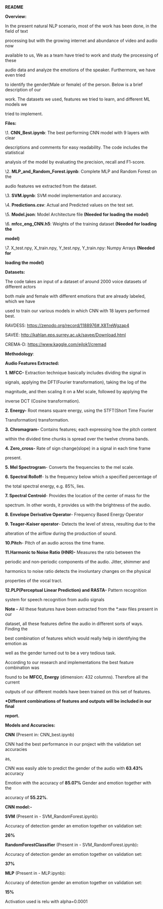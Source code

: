 ﻿

**README**

**Overview:**

In the present natural NLP scenario, most of the work has been done, in the field of text

processing but with the growing internet and abundance of video and audio now

available to us, We as a team have tried to work and study the processing of these

audio data and analyze the emotions of the speaker. Furthermore, we have even tried

to identify the gender(Male or female) of the person. Below is a brief description of our

work. The datasets we used, features we tried to learn, and different ML models we

tried to implement.

**Files:**

\1. **CNN\_Best.ipynb**: The best performing CNN model with 9 layers with clear

descriptions and comments for easy readability. The code includes the statistical

analysis of the model by evaluating the precision, recall and F1-score.

\2. **MLP\_and\_Random\_Forest.ipynb**: Complete MLP and Random Forest on the

audio features we extracted from the dataset.

\3. **SVM.ipynb**: SVM model implementation and accuracy.

\4. **Predictions.csv**: Actual and Predicted values on the test set.

\5. **Model.json**: Model Architecture file **(Needed for loading the model)**

\6. **mfcc\_eng\_CNN.h5**: Weights of the training dataset **(Needed for loading the**

**model)**

\7. X\_test.npy, X\_train.npy, Y\_test.npy, Y\_train.npy: Numpy Arrays **(Needed for**

**loading the model)**

**Datasets:**

The code takes an input of a dataset of around 2000 voice datasets of different actors

both male and female with different emotions that are already labeled, which we have

used to train our various models in which CNN with 18 layers performed best.

RAVDESS: <https://zenodo.org/record/1188976#.X8TreWgzap4>

SAVEE: <http://kahlan.eps.surrey.ac.uk/savee/Download.html>

CREMA-D: <https://www.kaggle.com/ejlok1/cremad>

**Methodology**:

**Audio Features Extracted:**

**1. MFCC-** Extraction technique basically includes dividing the signal in

signals, applying the DFT(Fourier transformation), taking the log of the

magnitude, and then scaling it on a Mel scale, followed by applying the

inverse DCT (Cosine transformation).





**2. Energy-** Root means square energy, using the STFT(Short Time Fourier

Transformation) transformation.

**3. Chromagram-** Contains features; each expressing how the pitch content

within the divided time chunks is spread over the twelve chroma bands.

**4. Zero\_cross-** Rate of sign change(slope) in a signal in each time frame

present.

**5. Mel Spectrogram**- Converts the frequencies to the mel scale.

**6. Spectral Rolloff**- Is the frequency below which a specified percentage of

the total spectral energy, e.g. 85%, lies.

**7. Spectral Centroid**- Provides the location of the center of mass for the

spectrum. In other words, it provides us with the brightness of the audio.

**8. Envelope Derivative Operator**- Frequency Based Energy Operator

**9. Teager-Kaiser operator**- Detects the level of stress, resulting due to the

alteration of the airflow during the production of sound.

**10.Pitch**- Pitch of an audio across the time frame.

**11.Harmonic to Noise Ratio (HNR)-** Measures the ratio between the

periodic and non-periodic components of the audio. Jitter, shimmer and

harmonics to noise ratio detects the involuntary changes on the physical

properties of the vocal tract.

**12.PLP(Perceptual Linear Prediction) and RASTA-** Pattern recognition

system for speech recognition from audio signals

**Note -** All these features have been extracted from the \*.wav files present in our

dataset, all these features define the audio in different sorts of ways. Finding the

best combination of features which would really help in identifying the emotion as

well as the gender turned out to be a very tedious task.

According to our research and implementations the best feature combination was

found to be **MFCC, Energy** (dimension: 432 columns). Therefore all the current

outputs of our different models have been trained on this set of features.

**\*Different combinations of features and outputs will be included in our final**

**report.**

**Models and Accuracies:**

**CNN** (Present in: CNN\_best.ipynb)

CNN had the best performance in our project with the validation set accuracies

as,





CNN was easily able to predict the gender of the audio with **63.43%** accuracy

Emotion with the accuracy of **85.07%** Gender and emotion together with the

accuracy of **55.22%**.

**CNN model:-**





**SVM** (Present in - SVM\_RandomForest.ipynb)**:**

Accuracy of detection gender an emotion together on validation set:

**26%**

**RandomForestClassifier** (Present in - SVM\_RandomForest.ipynb)**:**

Accuracy of detection gender an emotion together on validation set:

**37%**

**MLP** (Present in - MLP.ipynb)**:**

Accuracy of detection gender an emotion together on validation set:

**15%**

Activation used is relu with alpha=0.0001

